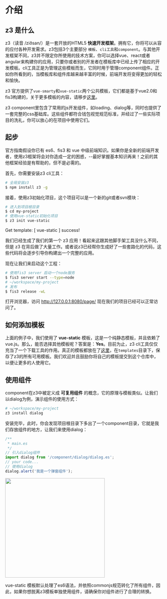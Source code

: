 <!--0-->
# 介绍

## z3 是什么

z3（读音 /ziðsan/）是一套开放的HTML5 **快速开发框架**。拥有它，你将可以从容的应付各种开发需求。z3包括3个主要部分 ``模板``、``cli工具``和``component``。与其他开发框架不同，z3并不限定你所使用的技术方案，你可以选择vue、react或者angular来构建你的应用，只要你或者别的开发者在模板库中已经上传了相应的开发模板。cli工具正是为管理这些模板而生，它同时用于管理component组件。正如你所看到的，当模板库和组件库越来越丰富的时候，前端开发将变得更加的轻松和愉快。

z3 官方提供了``vue-smarty``和``vue-static``两个公共模板，它们都是基于vue2.0和fis3构建的，关于更多模板的内容，请移步[这里](http://www.baifubao.com)。

z3 component里包含了常用的js开发组件，如loading、dialog等，同时也提供了一套完整的css基础库。这些组件都符合钱包视觉规范标准，并经过了一些实际项目的洗礼，你可以放心的在项目中使用它们。


## 起步

<p class="tip">官方指南假设你已有 es6、fis3 和 vue 中级前端知识。如果你是全新的前端开发者，使用z3框架将会对你造成一定的困惑，--最好掌握基本知识再来！之前的其他框架经验是有帮助的，但不是必需的。</p>

首先，你需要安装z3 cli工具：

``` bash
# 全局安装z3
$ npm install z3 -g
```

接着，使用z3初始化项目，这个项目可以是一个新的git或者svn模块：
``` bash
# 进入到项目根目录
$ cd my-project
# 使用vue-static初始化项目
$ z3 init vue-static
```
<div class="demo">Get template: [ vue-static ] success!</div>

我们已经生成了我们的第一个 z3 应用！看起来这跟其他脚手架工具没什么不同，但是 z3 在背后做了大量工作。或者说z3已经帮你生成好了一些套路化的代码，这些代码将会逐步引导你构建出一个完整的应用。

现在让我们来启动这个工程：
``` bash
# 使用fis3 server 启动一个node服务
$ fis3 server start --type=node
# ~/workspace/my-project
# 发布
$ fis3 release -wL
```

打开浏览器，访问 http://127.0.0.1:8080/page/ 现在我们的项目已经可以正常访问了。

## 如何添加模板

上面的例子中，我们使用了 **vue-static** 模板，这是一个纯静态模板，并且依赖了vue.js。那么，能否选择其他模板呢？答案是：**Yes**。目前为止，z3 cli工具仅仅充当了一个下载工具的作用。真正的模板都放在了[这里](http://gitlab.baidu.com/z3/z3-warehouse)，在``templates``目录下，保存了z3的所有可用模板。我们欢迎并且鼓励你将自己的模板提交到这个仓库中，以便让更多的人使用它。

## 使用组件

component在z3中被定义成 **可复用组件** 的概念，它的原理与模板类似。让我们以dialog为例，演示组件的使用方式：
``` bash
# ~/workspace/my-project
z3 install dialog
```

安装完毕，此时，你会发现项目根目录下多出了一个component目录，它就是我们存放组件的地方，让我们来使用dialog：

``` js
/**
 * main.es
 */
// 引入dialog组件
import dialog from '/component/dialog/dialog.es';
// your code...
// 使用dialog
dialog.alert('我是一个弹窗组件');
```
<img src="/z3/images/dialog_01.png" width="320px">

<p class="tip">vue-static 模板默认处理了es6语法，并依照commonjs规范转化了所有组件，因此，如果你想脱离z3模板单独使用组件，请确保你对组件进行了合理的转换。</p>
